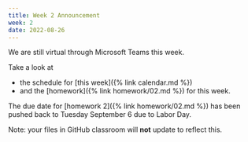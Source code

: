 ```yaml
---
title: Week 2 Announcement
week: 2
date: 2022-08-26
---
```


We are still virtual through Microsoft Teams this week. 

Take a look at 
- the schedule for [this week]({% link calendar.md %})
- and the [homework]({% link homework/02.md %}) for this week. 

The due date for [homework 2]({% link homework/02.md %}) has been 
pushed back to Tuesday September 6 due to Labor Day. 

Note: your files in GitHub classroom will **not** update to reflect 
this. 
